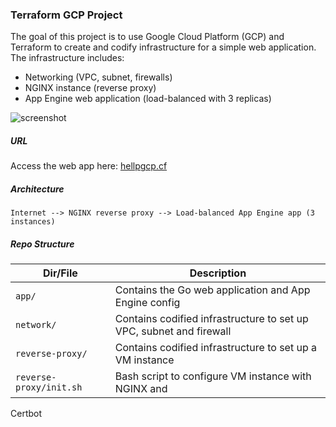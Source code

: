 ### Terraform GCP Project
The goal of this project is to use Google Cloud Platform (GCP) and Terraform to
create and codify infrastructure for a simple web application. The
infrastructure includes:
- Networking (VPC, subnet, firewalls)
- NGINX instance (reverse proxy)
- App Engine web application (load-balanced with 3 replicas)

![screenshot](https://storage.googleapis.com/terraform-nginx-app.appspot.com/lb.gif)

##### URL
Access the web app here: [hellpgcp.cf](https://hellogcp.cf/)

##### Architecture
```
Internet --> NGINX reverse proxy --> Load-balanced App Engine app (3 instances)
```

##### Repo Structure
Dir/File | Description
--- | ---
`app/` | Contains the Go web application and App Engine config
`network/` | Contains codified infrastructure to set up VPC, subnet and firewall
`reverse-proxy/` | Contains codified infrastructure to set up a VM instance
`reverse-proxy/init.sh` | Bash script to configure VM instance with NGINX and
Certbot
